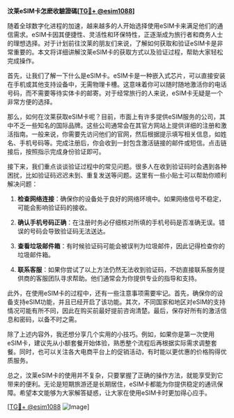 **汶莱eSIM卡怎麽收驗證碼[[TG💪+ @esim1088](https://t.me/s/esim1088)]**

随着全球数字化进程的加速，越来越多的人开始选择使用eSIM卡来满足他们的通信需求。eSIM卡因其便捷性、灵活性和环保特性，正逐渐成为旅行者和商务人士的理想选择。对于计划前往汶莱的朋友们来说，了解如何获取和验证eSIM卡是非常重要的。本文将详细讲解汶莱eSIM卡的获取方式以及验证过程，帮助大家轻松完成操作。

首先，让我们了解一下什么是eSIM卡。eSIM卡是一种嵌入式芯片，可以直接安装在手机或其他支持设备中，无需物理卡槽。这意味着你可以随时随地激活你的电话号码，而不需要等待实体卡的邮寄。对于经常旅行的人来说，eSIM卡无疑是一个非常方便的选择。

那么，如何在汶莱获取eSIM卡呢？目前，市面上有许多提供eSIM服务的公司，其中不乏一些知名的国际品牌。这些公司通常会在其官方网站上提供详细的注册和激活指南。一般来说，你需要先访问他们的官网，然后根据提示填写相关信息，如姓名、手机号码等。完成注册后，你会收到一封包含激活链接的邮件或短信。点击链接后，按照指示完成身份验证即可。

接下来，我们重点谈谈验证过程中的常见问题。很多人在收到验证码时会遇到各种困扰，比如验证码迟迟未到、重复发送等问题。这里有一些小贴士可以帮助你顺利解决问题：

1. **检查网络连接**：确保你的设备处于良好的网络环境中。如果网络信号不稳定，可能会影响验证码的接收。
   
2. **确认手机号码正确**：在注册时务必仔细核对所填的手机号码是否准确无误。错误的号码会导致验证码无法送达。

3. **查看垃圾邮件箱**：有时候验证码可能会被误判为垃圾邮件，因此记得检查你的垃圾邮件箱。

4. **联系客服**：如果你尝试了以上方法仍然无法收到验证码，不妨直接联系服务提供商的客服团队寻求帮助。他们通常会为你提供专业的指导和支持。

此外，在使用eSIM卡的过程中，还有一些注意事项需要牢记。首先，确保你的设备支持eSIM功能，并且已经开启了该功能。其次，不同国家和地区对eSIM的支持情况可能有所不同，因此在购买前最好提前咨询清楚。最后，保存好所有的激活信息和密码，以备不时之需。

除了上述内容外，我还想分享几个实用的小技巧。例如，如果你是第一次使用eSIM卡，建议先从小额套餐开始体验，熟悉整个流程后再根据实际需求调整套餐。同时，也可以关注各大电商平台上的促销活动，有时能以更优惠的价格购得优质服务。

总之，汶莱eSIM卡的使用并不复杂，只要掌握了正确的操作方法，就能享受到它带来的便利。无论是短期旅游还是长期居住，eSIM卡都能为你提供稳定的通讯保障。希望本文能够为大家解答疑惑，让大家在使用eSIM卡时更加得心应手。

[[TG💪+ @esim1088](https://t.me/s/esim1088) ![Image](https://i.postimg.cc/4NQfJmqS/Snipaste-2025-05-13-00-14-12.png)]